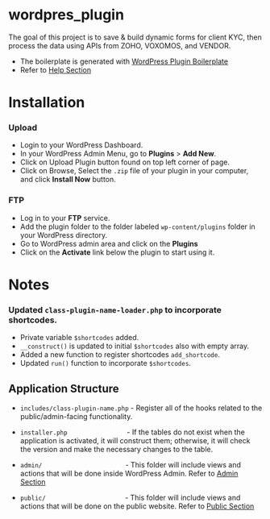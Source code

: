 # wordpres_plugin

The goal of this project is to save & build dynamic forms for client KYC, then process the data using APIs from ZOHO, VOXOMOS, and VENDOR.

- The boilerplate is generated with [WordPress Plugin Boilerplate]
- Refer to [Help Section](help/index.md)

# Installation

### Upload

- Login to your WordPress Dashboard.
- In your WordPress Admin Menu, go to **Plugins** > **Add New**.
- Click on Upload Plugin button found on top left corner of page.
- Click on Browse, Select the `.zip` file of your plugin in your computer, and click **Install Now** button.

### FTP
- Log in to your **FTP** service.
- Add the plugin folder to the folder labeled `wp-content/plugins` folder in your WordPress directory.
- Go to WordPress admin area and click on the **Plugins**
- Click on the **Activate** link below the plugin to start using it.


# Notes

### Updated `class-plugin-name-loader.php` to incorporate shortcodes.

- Private variable `$shortcodes` added.
- `__construct()` is updated to initial `$shortcodes` also with empty array.
- Added a new function to register shortcodes `add_shortcode`.
- Updated `run()` function to incorporate `$shortcodes`.

## Application Structure

- `includes/class-plugin-name.php` - Register all of the hooks related to the public/admin-facing functionality.
- `installer.php` &nbsp;  &nbsp;  &nbsp;  &nbsp;  &nbsp;  &nbsp;  &nbsp;  &nbsp; &nbsp;  &nbsp;  &nbsp;  &nbsp;  &nbsp;  &nbsp;  &nbsp;- If the tables do not exist when the application is activated, it will construct them; otherwise, it will check the version and make the necessary changes to the table.

- `admin/` &nbsp;  &nbsp;  &nbsp;  &nbsp;  &nbsp;  &nbsp;  &nbsp;  &nbsp; &nbsp;  &nbsp;  &nbsp;  &nbsp;  &nbsp;  &nbsp;  &nbsp;  &nbsp; &nbsp;  &nbsp;  &nbsp; &nbsp; &nbsp;- This folder will include views and actions that will be done inside WordPress Admin. Refer to [Admin Section]
- `public/` &nbsp;  &nbsp;  &nbsp;  &nbsp;  &nbsp;  &nbsp;  &nbsp;  &nbsp;  &nbsp;  &nbsp;  &nbsp;  &nbsp;  &nbsp;  &nbsp; &nbsp;  &nbsp;  &nbsp; &nbsp;  &nbsp;  &nbsp;- This folder will include views and actions that will be done on the public website. Refer to [Public Section]



[WordPress Plugin Boilerplate]:https://wppb.me/
[Admin Section]: /admin.md
[Public Section]: /public.md
